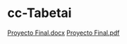 # cc-Tabetai
[Proyecto Final.docx](https://github.com/Kokoluc7/cc-Tabetai/files/7665988/Proyecto.Final.docx)
[Proyecto Final.pdf](https://github.com/Kokoluc7/cc-Tabetai/files/7665991/Proyecto.Final.pdf)
